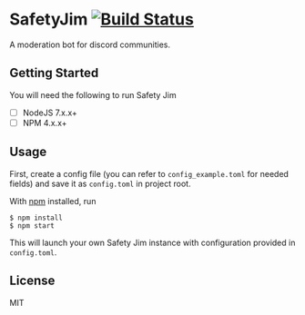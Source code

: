 # SafetyJim [![Build Status](https://travis-ci.org/Samoxive/SafetyJim.svg?branch=master)](https://travis-ci.org/Samoxive/SafetyJim)
A moderation bot for discord communities.


## Getting Started

You will need the following to run Safety Jim

- [ ] NodeJS 7.x.x+
- [ ] NPM 4.x.x+

## Usage

First, create a config file (you can refer to `config_example.toml` for needed fields) and save it as `config.toml` in project root.

With [npm](https://npmjs.org/) installed, run

```
$ npm install
$ npm start
```

This will launch your own Safety Jim instance with configuration provided in `config.toml`.

## License
MIT